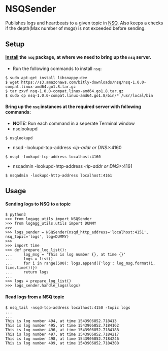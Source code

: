 # NSQSender
Publishes logs and heartbeats to a given topic in [NSQ](https://nsq.io/). Also keeps a checks if the depth(Max number of msgs) is not exceeded before sending.

## Setup
####  [Install](http://nsq.io/deployment/installing.html) the `nsq` package, at where we need to bring up the `nsq` server.
- Run the following commands to install `nsq`:
```
$ sudo apt-get install libsnappy-dev
$ wget https://s3.amazonaws.com/bitly-downloads/nsq/nsq-1.0.0-compat.linux-amd64.go1.8.tar.gz
$ tar zxvf nsq-1.0.0-compat.linux-amd64.go1.8.tar.gz
$ sudo cp nsq-1.0.0-compat.linux-amd64.go1.8/bin/* /usr/local/bin
```

#### Bring up the `nsq` instances at the required server with following commands:
- **NOTE:** Run each command in a seperate Terminal window
- nsqlookupd
```
$ nsqlookupd
```
- nsqd -lookupd-tcp-address *<ip-addr or DNS\>*:4160
```
$ nsqd -lookupd-tcp-address localhost:4160
```
- nsqadmin -lookupd-http-address *<ip-addr or DNS\>*:4161
```
$ nsqadmin -lookupd-http-address localhost:4161
```

## Usage
#### Sending logs to NSQ to a topic
```
$ python3
>>> from logagg_utils import NSQSender
>>> from logagg_utils.utils import DUMMY
>>>
>>> logs_sender = NSQSender(nsqd_http_address='localhost:4151', nsq_topic='logs', log=DUMMY)
>>>
>>> import time
>>> def prepare_log_list():
...     log_msg = 'This is log number {}, at time {}'
...     logs = list()
...     for i in range(500): logs.append({'log': log_msg.format(i, time.time())})
...     return logs
... 
>>> logs = prepare_log_list()
>>> logs_sender.handle_logs(logs)
```

#### Read logs from a NSQ topic
```
$ nsq_tail -nsqd-tcp-address localhost:4150 -topic logs
...
...
This is log number 494, at time 1543906852.718413
This is log number 495, at time 1543906852.7184162
This is log number 496, at time 1543906852.7184188
This is log number 497, at time 1543906852.7184217
This is log number 498, at time 1543906852.7184246
This is log number 499, at time 1543906852.7184308
```

